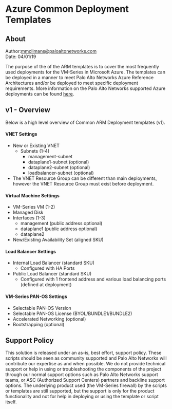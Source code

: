 # Azure Common Deployment Templates

## About
Author:mmclimans@paloaltonetworks.com</br>
Date: 04/01/19

The purpose of the of the ARM templates is to cover the most frequently used deployments for the VM-Series in Microsoft Azure.  The templates can be deployed in a manner to meet Palo Alto Networks Azure Reference Architectures and/or be deployed to meet specific deployment requirements.  More information on the Palo Alto Networks supported Azure deployments can be found [here](https://live.paloaltonetworks.com/t5/Microsoft-Azure/ct-p/Azure).

## v1 - Overview
Below is a high level overview of Common ARM Deployment templates (v1).
#### VNET Settings
* New or Existing VNET
   * Subnets (1-4)
      * management-subnet
      * dataplane1-subnet (optional)
      * dataplane2-subnet (optional)
      * loadbalancer-subnet (optional)
* The VNET Resource Group can be different than main deployments, however the VNET Resource Group must exist before deployment.
#### Virtual Machine Settings
* VM-Series VM (1-2)
* Managed Disk
* Interfaces (1-3)
   * management (public address optional)
   * dataplane1 (public address optional)
   * dataplane2 
* New/Existing Availability Set (aligned SKU)
#### Load Balancer Settings
* Internal Load Balancer (standard SKU)
   * Configured with HA Ports
* Public Load Balancer (standard SKU)
   * Configured with 1 frontend address and various load balancing ports (defined at deployment)
#### VM-Series PAN-OS Settings
* Selectable PAN-OS Version
* Selectable PAN-OS License (BYOL/BUNDLE1/BUNDLE2)
* Accelerated Networking (optional)
* Bootstrapping (optional)

## Support Policy
This solution is released under an as-is, best effort, support policy. These scripts should be seen as community supported and Palo Alto Networks will contribute our expertise as and when possible. We do not provide technical support or help in using or troubleshooting the components of the project through our normal support options such as Palo Alto Networks support teams, or ASC (Authorized Support Centers) partners and backline support options. The underlying product used (the VM-Series firewall) by the scripts or templates are still supported, but the support is only for the product functionality and not for help in deploying or using the template or script itself.

